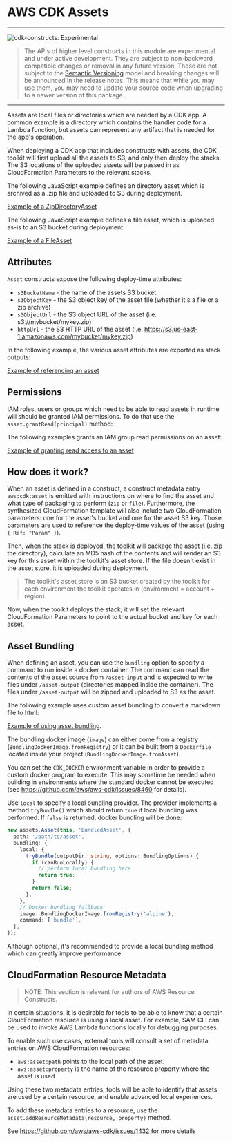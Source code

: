 # AWS CDK Assets
<!--BEGIN STABILITY BANNER-->
---

![cdk-constructs: Experimental](https://img.shields.io/badge/cdk--constructs-experimental-important.svg?style=for-the-badge)

> The APIs of higher level constructs in this module are experimental and under active development. They are subject to non-backward compatible changes or removal in any future version. These are not subject to the [Semantic Versioning](https://semver.org/) model and breaking changes will be announced in the release notes. This means that while you may use them, you may need to update your source code when upgrading to a newer version of this package.

---
<!--END STABILITY BANNER-->

Assets are local files or directories which are needed by a CDK app. A common
example is a directory which contains the handler code for a Lambda function,
but assets can represent any artifact that is needed for the app's operation.

When deploying a CDK app that includes constructs with assets, the CDK toolkit
will first upload all the assets to S3, and only then deploy the stacks. The S3
locations of the uploaded assets will be passed in as CloudFormation Parameters
to the relevant stacks.

The following JavaScript example defines an directory asset which is archived as
a .zip file and uploaded to S3 during deployment.

[Example of a ZipDirectoryAsset](./test/integ.assets.directory.lit.ts)

The following JavaScript example defines a file asset, which is uploaded as-is
to an S3 bucket during deployment.

[Example of a FileAsset](./test/integ.assets.file.lit.ts)

## Attributes

`Asset` constructs expose the following deploy-time attributes:

 * `s3BucketName` - the name of the assets S3 bucket.
 * `s3ObjectKey` - the S3 object key of the asset file (whether it's a file or a zip archive)
 * `s3ObjectUrl` - the S3 object URL of the asset (i.e. s3://mybucket/mykey.zip)
 * `httpUrl` - the S3 HTTP URL of the asset (i.e. https://s3.us-east-1.amazonaws.com/mybucket/mykey.zip)

In the following example, the various asset attributes are exported as stack outputs:

[Example of referencing an asset](./test/integ.assets.refs.lit.ts)

## Permissions

IAM roles, users or groups which need to be able to read assets in runtime will should be
granted IAM permissions. To do that use the `asset.grantRead(principal)` method:

The following examples grants an IAM group read permissions on an asset:

[Example of granting read access to an asset](./test/integ.assets.permissions.lit.ts)

## How does it work?

When an asset is defined in a construct, a construct metadata entry
`aws:cdk:asset` is emitted with instructions on where to find the asset and what
type of packaging to perform (`zip` or `file`). Furthermore, the synthesized
CloudFormation template will also include two CloudFormation parameters: one for
the asset's bucket and one for the asset S3 key. Those parameters are used to
reference the deploy-time values of the asset (using `{ Ref: "Param" }`).

Then, when the stack is deployed, the toolkit will package the asset (i.e. zip
the directory), calculate an MD5 hash of the contents and will render an S3 key
for this asset within the toolkit's asset store. If the file doesn't exist in
the asset store, it is uploaded during deployment.

> The toolkit's asset store is an S3 bucket created by the toolkit for each
  environment the toolkit operates in (environment = account + region).

Now, when the toolkit deploys the stack, it will set the relevant CloudFormation
Parameters to point to the actual bucket and key for each asset.

## Asset Bundling

When defining an asset, you can use the `bundling` option to specify a command
to run inside a docker container. The command can read the contents of the asset
source from `/asset-input` and is expected to write files under `/asset-output`
(directories mapped inside the container). The files under `/asset-output` will
be zipped and uploaded to S3 as the asset.

The following example uses custom asset bundling to convert a markdown file to html:

[Example of using asset bundling](./test/integ.assets.bundling.lit.ts).

The bundling docker image (`image`) can either come from a registry (`BundlingDockerImage.fromRegistry`)
or it can be built from a `Dockerfile` located inside your project (`BundlingDockerImage.fromAsset`).

You can set the `CDK_DOCKER` environment variable in order to provide a custom
docker program to execute. This may sometime be needed when building in
environments where the standard docker cannot be executed (see
https://github.com/aws/aws-cdk/issues/8460 for details).

Use `local` to specify a local bundling provider. The provider implements a
method `tryBundle()` which should return `true` if local bundling was performed.
If `false` is returned, docker bundling will be done:

```ts
new assets.Asset(this, 'BundledAsset', {
  path: '/path/to/asset',
  bundling: {
    local: {
      tryBundle(outputDir: string, options: BundlingOptions) {
        if (canRunLocally) {
          // perform local bundling here
          return true;
        }
        return false;
      },
    },
    // Docker bundling fallback
    image: BundlingDockerImage.fromRegistry('alpine'),
    command: ['bundle'],
  },
});
```

Although optional, it's recommended to provide a local bundling method which can
greatly improve performance.

## CloudFormation Resource Metadata

> NOTE: This section is relevant for authors of AWS Resource Constructs.

In certain situations, it is desirable for tools to be able to know that a certain CloudFormation
resource is using a local asset. For example, SAM CLI can be used to invoke AWS Lambda functions
locally for debugging purposes.

To enable such use cases, external tools will consult a set of metadata entries on AWS CloudFormation
resources:

- `aws:asset:path` points to the local path of the asset.
- `aws:asset:property` is the name of the resource property where the asset is used

Using these two metadata entries, tools will be able to identify that assets are used
by a certain resource, and enable advanced local experiences.

To add these metadata entries to a resource, use the
`asset.addResourceMetadata(resource, property)` method.

See https://github.com/aws/aws-cdk/issues/1432 for more details
